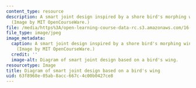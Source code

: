 ```yaml
---
content_type: resource
description: A smart joint design inspired by a shore bird's morphing wing structure.
  (Image by MIT OpenCourseWare.)
file: /media/https%3A/open-learning-course-data-rc.s3.amazonaws.com/16-982-bio-inspired-structures-spring-2009/63f8968e05ab8acc667c4c00b0427ce8_16-982s09-th.jpg
file_type: image/jpeg
image_metadata:
  caption: A smart joint design inspired by a shore bird's morphing wing structure.
    (Image by MIT OpenCourseWare.)
  credit: ''
  image-alt: Diagram of smart joint design based on a bird's wing.
resourcetype: Image
title: Diagram of smart joint design based on a bird's wing
uid: 63f8968e-05ab-8acc-667c-4c00b0427ce8
---
```

